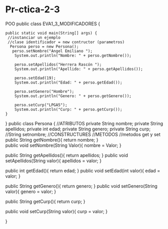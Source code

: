 # Pr-ctica-2-3
POO
public class EVA1_3_MODIFICADORES {

    public static void main(String[] args) {
     //instanciar un ejemplo
     //clase identificador = new contructor (parametros)
      Persona perso = new Persona();
       perso.setNombre("Angel Emiliano ");
        System.out.println("Nombre: " + perso.getNombre());
        
        perso.setApellidos("Herrera Rascón ");
        System.out.println("Apellido: " + perso.getApellidos());
        
        perso.setEdad(19);
        System.out.println("Edad: " + perso.getEdad());
        
        perso.setGenero("Hombre");
        System.out.println("Genero: " + perso.getGenero());
        
        perso.setCurp("LPGA5");
        System.out.println("Curp: " + perso.getCurp());
    }
}
public class Persona {
    //ATRIBUTOS
   private String nombre;
   private String apellidos;
   private int edad;
   private String genero;
   private String curp;
    //String setnombre;
   //CONSTRUCTURES
   //METODOS
   //metodos get y set
   public String  getNombre(){
       return nombre;
   }  
   public void setNombre(String Valor){
       nombre = Valor;
   }
  
   
   public String getApellidos(){
       return apellidos;
   }
   public void setApellidos(String valor){
       apellidos = valor;
   }
   
   
   public int getEdad(){
       return edad;
   }
   public void setEdad(int valor){
       edad = valor;
   }
   
   
   public String getGenero(){
       return genero;
   } 
   public void setGenero(String valor){
       genero = valor;
   }
   
   
   public String getCurp(){
       return curp;
   }
   
   public void setCurp(String valor){
       curp = valor;
   }
   
 }

